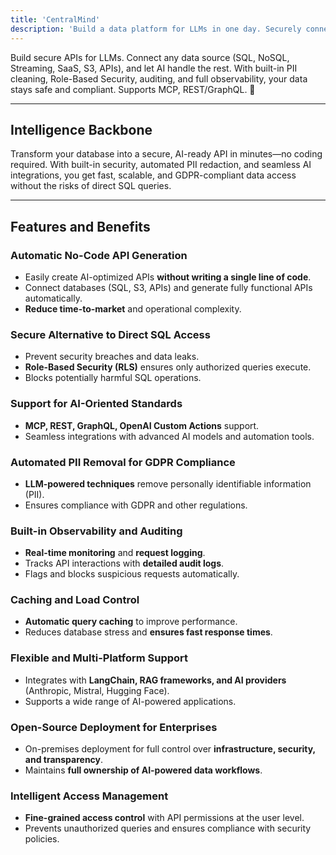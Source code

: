 ```yaml
---
title: 'CentralMind'
description: 'Build a data platform for LLMs in one day. Securely connect any data source and let AI handle the rest.'
---
```


Build secure APIs for LLMs. Connect any data source (SQL, NoSQL, Streaming, SaaS, S3, APIs), and let AI handle the rest. With built-in PII cleaning, Role-Based Security, auditing, and full observability, your data stays safe and compliant. Supports MCP, REST/GraphQL. 🚀

---

## Intelligence Backbone

Transform your database into a secure, AI-ready API in minutes—no coding required. With built-in security, automated PII redaction, and seamless AI integrations, you get fast, scalable, and GDPR-compliant data access without the risks of direct SQL queries.

---

## Features and Benefits

### Automatic No-Code API Generation

- Easily create AI-optimized APIs **without writing a single line of code**.
- Connect databases (SQL, S3, APIs) and generate fully functional APIs automatically.
- **Reduce time-to-market** and operational complexity.

### Secure Alternative to Direct SQL Access

- Prevent security breaches and data leaks.
- **Role-Based Security (RLS)** ensures only authorized queries execute.
- Blocks potentially harmful SQL operations.

### Support for AI-Oriented Standards

- **MCP, REST, GraphQL, OpenAI Custom Actions** support.
- Seamless integrations with advanced AI models and automation tools.

### Automated PII Removal for GDPR Compliance

- **LLM-powered techniques** remove personally identifiable information (PII).
- Ensures compliance with GDPR and other regulations.

### Built-in Observability and Auditing

- **Real-time monitoring** and **request logging**.
- Tracks API interactions with **detailed audit logs**.
- Flags and blocks suspicious requests automatically.

### Caching and Load Control

- **Automatic query caching** to improve performance.
- Reduces database stress and **ensures fast response times**.

### Flexible and Multi-Platform Support

- Integrates with **LangChain, RAG frameworks, and AI providers** (Anthropic, Mistral, Hugging Face).
- Supports a wide range of AI-powered applications.

### Open-Source Deployment for Enterprises

- On-premises deployment for full control over **infrastructure, security, and transparency**.
- Maintains **full ownership of AI-powered data workflows**.

### Intelligent Access Management

- **Fine-grained access control** with API permissions at the user level.
- Prevents unauthorized queries and ensures compliance with security policies.
